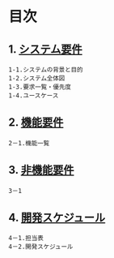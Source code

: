 # 目次
## 1. [システム要件](要求定義_システム要件.md)
    1-1.システムの背景と目的
    1-2.システム全体図
    1-3.要求一覧・優先度
    1-4.ユースケース
## 2. [機能要件](要求定義_機能要件.md)
    2－1.機能一覧
## 3. [非機能要件](要求定義_非機能要件.md)
    3－1
## 4. [開発スケジュール](要求定義_開発スケジュール.md)
    4－1.担当表
    4－2.開発スケジュール